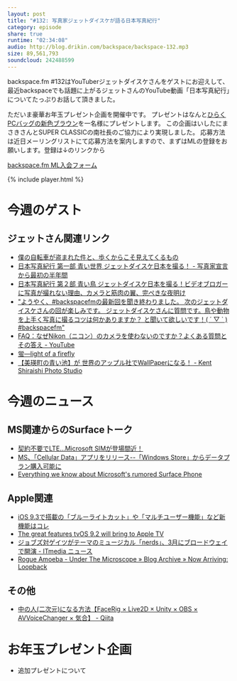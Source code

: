 ```yaml
---
layout: post
title: "#132: 写真家ジェットダイスケが語る日本写真紀行"
category: episode
share: true
runtime: "02:34:08"
audio: http://blog.drikin.com/backspace/backspace-132.mp3
size: 89,561,793
soundcloud: 242488599
---
```

backspace.fm #132はYouTuberジェットダイスケさんをゲストにお迎えして、最近backspaceでも話題に上がるジェットさんのYouTube動画「日本写真紀行」についてたっぷりお話して頂きました。

ただいま豪華お年玉プレゼント企画を開催中です。
プレゼントはなんと[ひらくPCバッグの新色ブラウン](http://superclassic.jp/?pid=41001)を一名様にプレゼントします。
この企画はいしたにまさきさんとSUPER CLASSICの南社長のご協力により実現しました。
応募方法は近日メーリングリストにて応募方法を案内しますので、まずはMLの登録をお願いします。登録は↓のリンクから

[backspace.fm ML入会フォーム](http://backspace.us11.list-manage.com/subscribe?u=09c933bd3997c1d16dbed156a&id=84b6529b91)

{% include player.html %}

# 今週のゲスト

## ジェットさん関連リンク
- [僕の自転車が盗まれた件と、歩くからこそ見えてくるもの](  https://www.youtube.com/watch?v=8p_l9gOJmUo)
- [日本写真紀行 第一部 青い世界 ジェットダイスケ日本を撮る！ - 写真家宣言から最初の半年間](  https://www.youtube.com/watch?v=dEoOeB0hpys&feature=youtu.be&a)
- [日本写真紀行 第２部 青い鳥 ジェットダイスケ日本を撮る！ビデオブロガーに写真が撮れない理由、カメラと筋肉の翼、完ぺきな夜明け](  https://www.youtube.com/watch?v=hNj6MZi5Z18&feature=youtu.be&a)
- ["ようやく、#backspacefmの最新回を聞き終わりました。 次のジェットダイスケさんの回が楽しみです。 ジェットダイスケさんに質問です。鳥や動物を上手く写真に撮るコツは何かありますか？ と聞いて欲しいです！( ´ ▽ ` ) #backspacefm"](  https://twitter.com/nash1033sfpd/status/687492903166320642)
- [FAQ：なぜNikon（ニコン）のカメラを使わないのですか？よくある質問とその答え - YouTube](https://www.youtube.com/watch?v=FinOUN2Zq_c)
- <a rel="nofollow" href="http://www.amazon.co.jp/gp/product/484702723X/ref=as_li_ss_tl?ie=UTF8&camp=247&creative=7399&creativeASIN=484702723X&linkCode=as2&tag=driftking-22">蛍―light of a firefly</a>
- [【美瑛町の青い池】が 世界のアップル社でWallPaperになる！ - Kent Shiraishi Photo Studio](http://blog.goo.ne.jp/chimaki-1014/e/db5ea1660b8c7fedd2f671189ed88c3a)

# 今週のニュース

## MS関連からのSurfaceトーク
- [契約不要でLTE…Microsoft SIMが登場間近！](  http://www.gizmodo.jp/sp/2016/01/ltemicrosoft_sim.html)
- [MS、「Cellular Data」アプリをリリース--「Windows Store」からデータプラン購入可能に](  http://headlines.yahoo.co.jp/hl?a=20160112-35076061-cnetj-sci)
- [Everything we know about Microsoft's rumored Surface Phone](  http://www.businessinsider.com/microsoft-surface-phone-rumor-roundup-2016-1)

## Apple関連
- [iOS 9.3で搭載の「ブルーライトカット」や「マルチユーザー機能」など新機能はコレ](  http://gigazine.net/news/20160112-ios-9-3/)
- [The great features tvOS 9.2 will bring to Apple TV](  http://www.cultofmac.com/406342/the-great-features-tvos-9-2-will-bring-to-apple-tv/)
- [ジョブズ対ゲイツがテーマのミュージカル「nerds」、3月にブロードウェイで開演 - ITmedia ニュース](http://www.itmedia.co.jp/news/articles/1601/15/news071.html)
- [Rogue Amoeba - Under The Microscope » Blog Archive » Now Arriving: Loopback](http://weblog.rogueamoeba.com/2016/01/11/now-arriving-loopback/)

## その他
- [中の人(二次元)になる方法【FaceRig × Live2D × Unity × OBS × AVVoiceChanger × 気合】 - Qiita](http://qiita.com/GOROman/items/bd2273838ea340d14b6d)

# お年玉プレゼント企画
- 追加プレゼントについて
